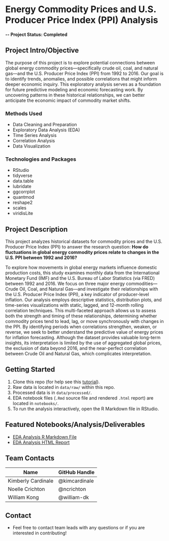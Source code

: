 # Energy Commodity Prices and U.S. Producer Price Index (PPI) Analysis

#### -- Project Status: Completed

## Project Intro/Objective
The purpose of this project is to explore potential connections between global energy commodity prices—specifically crude oil, coal, and natural gas—and the U.S. Producer Price Index (PPI) from 1992 to 2016. Our goal is to identify trends, anomalies, and possible correlations that might inform deeper economic inquiry. This exploratory analysis serves as a foundation for future predictive modeling and economic forecasting work. By uncovering patterns in these historical relationships, we can better anticipate the economic impact of commodity market shifts.

### Methods Used
* Data Cleaning and Preparation
* Exploratory Data Analysis (EDA)
* Time Series Analysis
* Correlation Analysis
* Data Visualization

### Technologies and Packages
* RStudio
* tidyverse
* data.table
* lubridate
* ggcorrplot
* quantmod
* reshape2
* scales
* viridisLite

## Project Description
This project analyzes historical datasets for commodity prices and the U.S. Producer Price Index (PPI) to answer the research question:
**How do fluctuations in global energy commodity prices relate to changes in the U.S. PPI between 1992 and 2016?**

To explore how movements in global energy markets influence domestic production costs, this study examines monthly data from the International Monetary Fund (IMF) and the U.S. Bureau of Labor Statistics (via FRED) between 1992 and 2016. We focus on three major energy commodities—Crude Oil, Coal, and Natural Gas—and investigate their relationships with the U.S. Producer Price Index (PPI), a key indicator of producer-level inflation. Our analysis employs descriptive statistics, distribution plots, and time-series visualizations with static, lagged, and 12-month rolling correlation techniques. This multi-faceted approach allows us to assess both the strength and timing of these relationships, determining whether commodity prices tend to lead, lag, or move synchronously with changes in the PPI. By identifying periods when correlations strengthen, weaken, or reverse, we seek to better understand the predictive value of energy prices for inflation forecasting. Although the dataset provides valuable long-term insights, its interpretation is limited by the use of aggregated global prices, the exclusion of data beyond 2016, and the near-perfect correlation between Crude Oil and Natural Gas, which complicates interpretation.

## Getting Started

1. Clone this repo (for help see this [tutorial](https://help.github.com/articles/cloning-a-repository/)).
2. Raw data is located in `data/raw/` within this repo.
3. Processed data is in `data/processed/`.
4. EDA notebook files (`.Rmd` source file and rendered `.html` report)  are located in `notebooks/`.
5. To run the analysis interactively, open the R Markdown file in RStudio.

## Featured Notebooks/Analysis/Deliverables
* [EDA Analysis R Markdown File](notebooks/EDA_Revised.Rmd)
* [EDA Analysis HTML Report](notebooks/EDA_Revised.html)


## Team Contacts

| Name | GitHub Handle |
|------|--------------|
| Kimberly Cardinale | @kimcardinale |
| Noelle Crichton | @ncrichton|
| William Kong | @william-dk |

## Contact
* Feel free to contact team leads with any questions or if you are interested in contributing!
